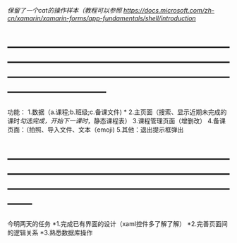 *保留了一个cat的操作样本（教程可以参照*
*https://docs.microsoft.com/zh-cn/xamarin/xamarin-forms/app-fundamentals/shell/introduction*

# —————————————————————————————————————————————————————————————— #
功能： 
1.数据（a.课程;b.班级;c.备课文件)                *
2.主页面（搜索、显示近期未完成的课时*勾选完成，开始下一课时*，静态课程表）
3.课程管理页面（增删改）
4.备课页面：（拍照、导入文件、文本（emoji)
5.其他：退出提示框弹出



# ———————————————————————————————————————————————————————— #
今明两天的任务
*1.完成已有界面的设计（xaml控件多了解了解）
*2.完善页面间的逻辑关系
*3.熟悉数据库操作

